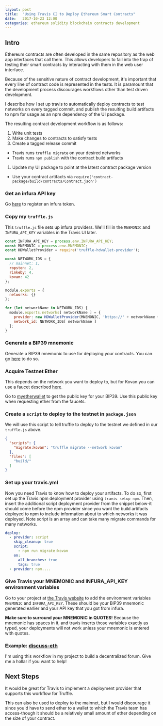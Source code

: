 ```yaml
---
layout: post
title:  "Using Travis CI to Deploy Ethereum Smart Contracts"
date:   2017-10-23 12:00
categories: ethereum solidity blockchain contracts development
---
```


## Intro

Ethereum contracts are often developed in the same repository as the web app interfaces that call them. This allows
developers to fall into the trap of testing their smart contracts by interacting with them in the web user interface. 

Because of the sensitive nature of contract development, it's important that every line of contract code is represented
in the tests. It is paramount that the development process discourages workflows other than test driven development.

I describe how I set up travis to automatically deploy contracts to test networks on every tagged
commit, and publish the resulting build artifacts to npm for usage as an npm dependency of the UI package. 

The resulting contract development workflow is as follows:

1. Write unit tests
1. Make changes to contracts to satisfy tests
1. Create a tagged release commit
  - Travis runs `truffle migrate` on your desired networks
  - Travis runs `npm publish` with the contract build artifacts
1. Update my UI package to point at the latest contract package version
  - Use your contract artifacts via `require('contract-package/build/contracts/Contract.json')`

### Get an infura API key

Go [here](https://infura.io/#how-to) to register an infura token.

### Copy my `truffle.js`

This `truffle.js` file sets up infura providers. We'll fill in the `MNEMONIC` and `INFURA_API_KEY` variables 
in the Travis UI later.
 
```javascript
const INFURA_API_KEY = process.env.INFURA_API_KEY;
const MNEMONIC = process.env.MNEMONIC;
const HDWalletProvider = require('truffle-hdwallet-provider');

const NETWORK_IDS = {
  // mainnet: 1,
  ropsten: 2,
  rinkeby: 4,
  kovan: 42
};

module.exports = {
  networks: {}
};

for (let networkName in NETWORK_IDS) {
  module.exports.networks[ networkName ] = {
    provider: new HDWalletProvider(MNEMONIC, 'https://' + networkName + '.infura.io/' + INFURA_API_KEY),
    network_id: NETWORK_IDS[ networkName ]
  };
}
```


### Generate a BIP39 mnemonic

Generate a BIP39 mnemonic to use for deploying your contracts. You can go 
[here](https://iancoleman.github.io/bip39/) to do so.

### Acquire Testnet Ether

This depends on the network you want to deploy to, but for Kovan you can use a faucet described 
[here](https://github.com/kovan-testnet/faucet). 

Go to [myetherwallet](https://www.myetherwallet.com/) to get the public key for your BIP39. Use this public key
when requesting ether from the faucets.

### Create a `script` to deploy to the testnet in `package.json`

We will use this script to tell truffle to deploy to the testnet we defined in our `truffle.js` above.

```json
{
  "scripts": {
    "migrate:kovan": "truffle migrate --network kovan"
  },
  "files": [
    "build/"
  ]
}
```

### Set up your travis.yml

Now you need Travis to know how to deploy your artifacts. To do so, first set up the Travis npm deployment provider using 
`travis setup npm`. Then, insert the additional script deployment provider from the snippet below-it should come before 
the npm provider since you want the build artifacts deployed to npm to include information about to which networks it was 
deployed. Note script is an array and can take many migrate commands for many networks.
 
```yaml
deploy:
  - provider: script
    skip_cleanup: true
    script:
      - npm run migrate:kovan
    on:
      all_branches: true
      tags: true
  - provider: npm....
```

### Give Travis your MNEMONIC and INFURA_API_KEY environment variables

Go to your project at [the Travis website](https://travis-ci.org) to add the environment variables `MNEMONIC` and 
`INFURA_API_KEY`. These should be your BIP39 mnemonic generated earlier and your API key that you got from infura.

**Make sure to surround your MNEMONIC in QUOTES!** Because the mnemonic has spaces in it, and travis inserts those 
variables exactly as typed, your deployments will not work unless your mnemonic is entered with quotes. 

### Example: [discuss-eth](https://github.com/discuss-eth/discuss.eth)

I'm using this workflow in my project to build a decentralized forum. Give me a hollar if you want to help!

## Next Steps

It would be great for Travis to implement a deployment provider that supports this workflow for Truffle.

This can also be used to deploy to the mainnet, but I would discourage it since you'd have to send ether to a wallet
to which the Travis team has access-though it should be a relatively small amount of ether depending on the size of your
contract.